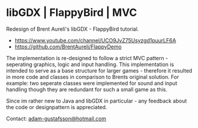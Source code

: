 # libGDX | FlappyBird | MVC
Redesign of Brent Aureli's libGDX - FlappyBird tutorial.
* https://www.youtube.com/channel/UCO9JvZ75Usyzgd1puurLF6A
* https://github.com/BrentAureli/FlappyDemo

The implementation is re-designed to follow a strict MVC pattern - seperating graphics, logic and input handling. This implementation is intended to serve as a base structure for larger games - therefore it resulted in more code and classes in comparison to Brents original solution. For example: two seperate classes were implemented for sound and input handling though they are redundant for such a small game as this.

Since im rather new to Java and libGDX in particular - any feedback about the code or designpattern is appreciated.

Contact: adam-gustafsson@hotmail.com
